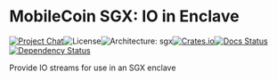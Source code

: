 # MobileCoin SGX: IO in Enclave

[![Project Chat][chat-image]][chat-link]<!--
-->![License][license-image]<!--
-->![Architecture: sgx][arch-image]<!--
-->[![Crates.io][crate-image]][crate-link]<!--
-->[![Docs Status][docs-image]][docs-link]<!--
-->[![Dependency Status][deps-image]][deps-link]

Provide IO streams for use in an SGX enclave

[chat-image]: https://img.shields.io/discord/844353360348971068?style=flat-square
[chat-link]: https://discord.gg/mobilecoin
[license-image]: https://img.shields.io/crates/l/mc-sgx-io?style=flat-square
[arch-image]: https://img.shields.io/badge/arch-sgx-red?style=flat-square
[crate-image]: https://img.shields.io/crates/v/mc-sgx-io.svg?style=flat-square
[crate-link]: https://crates.io/crates/mc-sgx-io
[docs-image]: https://img.shields.io/docsrs/mc-sgx-io?style=flat-square
[docs-link]: https://docs.rs/crate/mc-sgx-io
[deps-image]: https://deps.rs/crate/mc-sgx-io/0.1.0/status.svg?style=flat-square
[deps-link]: https://deps.rs/crate/mc-sgx-io/0.1.0
